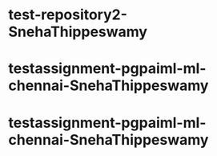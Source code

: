 # test-repository2-SnehaThippeswamy
# testassignment-pgpaiml-ml-chennai-SnehaThippeswamy
# testassignment-pgpaiml-ml-chennai-SnehaThippeswamy
